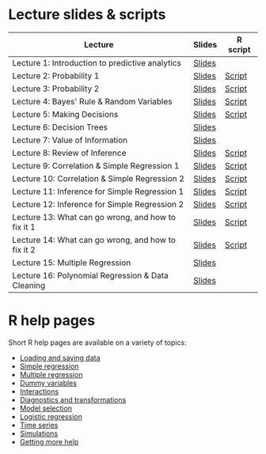 # Lecture slides & scripts

| Lecture | Slides | R script |
| ------- | ------ | -------- |
| Lecture 1: Introduction to predictive analytics | [Slides](slides/lecture-01/lecture-01.pdf) | |
| Lecture 2: Probability 1 | [Slides](slides/lecture-02/lecture-02.pdf) | [Script](lecture-scripts/lecture-02.R) |
| Lecture 3: Probability 2 | [Slides](slides/lecture-03/lecture-03.pdf) | [Script](lecture-scripts/lecture-03.R) |
| Lecture 4: Bayes' Rule & Random Variables | [Slides](slides/lecture-04/lecture-04.pdf) | [Script](lecture-scripts/lecture-04.R) |
| Lecture 5: Making Decisions | [Slides](slides/lecture-05/lecture-05.pdf) | [Script](lecture-scripts/lecture-05.R) |
| Lecture 6: Decision Trees | [Slides](slides/lecture-06/lecture-06.pdf) | |
| Lecture 7: Value of Information | [Slides](slides/lecture-07/lecture-07.pdf) | |
| Lecture 8: Review of Inference | [Slides](slides/lecture-08/lecture-08.pdf) | [Script](lecture-scripts/lecture-08.R) |
| Lecture 9: Correlation & Simple Regression 1 | [Slides](slides/lecture-09/lecture-09.pdf) | [Script](lecture-scripts/lecture-09.R) |
| Lecture 10: Correlation & Simple Regression 2 | [Slides](slides/lecture-10/lecture-10.pdf) | [Script](lecture-scripts/lecture-10.R) |
| Lecture 11: Inference for Simple Regression 1 | [Slides](slides/lecture-11/lecture-11.pdf) | [Script](lecture-scripts/lecture-11.R) |
| Lecture 12: Inference for Simple Regression 2 | [Slides](slides/lecture-12/lecture-12.pdf) | [Script](lecture-scripts/lecture-12.R) |
| Lecture 13: What can go wrong, and how to fix it 1 | [Slides](slides/lecture-13/lecture-13.pdf) | [Script](lecture-scripts/lecture-13.R) |
| Lecture 14: What can go wrong, and how to fix it 2 | [Slides](slides/lecture-14/lecture-14.pdf) | [Script](lecture-scripts/lecture-14.R) |
| Lecture 15: Multiple Regression | [Slides](slides/lecture-15/lecture-15.pdf) | |
| Lecture 16: Polynomial Regression & Data Cleaning | [Slides](slides/lecture-16/lecture-16.pdf) | |

# R help pages

Short R help pages are available on a variety of topics:

* [Loading and saving data](r-help/loading-and-saving-data.md)
* [Simple regression](r-help/simple-regression.md)
* [Multiple regression](r-help/multiple-regression-basics.md)
* [Dummy variables](r-help/dummy-variables.md)
* [Interactions](r-help/interactions.md)
* [Diagnostics and transformations](r-help/diagnostics-and-transformations.md)
* [Model selection](r-help/model-selection.md)
* [Logistic regression](r-help/logistic-regression.md)
* [Time series](r-help/time-series.md)
* [Simulations](r-help/simulations.md)
* [Getting more help](r-help/getting-more-help.md)